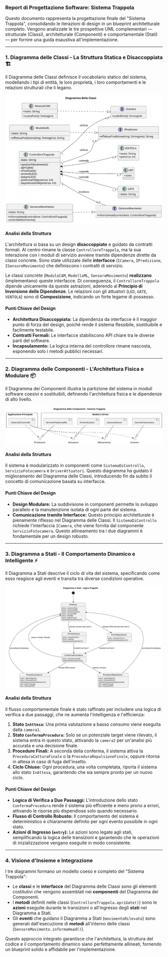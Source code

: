 ### **Report di Progettazione Software: Sistema Trappola**

Questo documento rappresenta la progettazione finale del "Sistema Trappola", consolidando le iterazioni di design in un blueprint architetturale completo. Vengono analizzate le tre prospettive UML complementari — strutturale (Classi), architetturale (Componenti) e comportamentale (Stati) — per fornire una guida esaustiva all'implementazione.

---
### 1. Diagramma delle Classi - La Struttura Statica e Disaccoppiata 🏗️

Il Diagramma delle Classi definisce il vocabolario statico del sistema, modellando i tipi di entità, le loro proprietà, i loro comportamenti e le relazioni strutturali che li legano.

![Diagramma delle Classi](./UML_graphs/diagramma%20delle%20classi%20aggiornato.svg)

#### **Analisi della Struttura**
L'architettura si basa su un design **disaccoppiato** e guidato da contratti formali. Al centro rimane la classe `ControlloreTrappola`, ma la sua interazione con i moduli di servizio avviene tramite dipendenze dirette da classi concrete. Sono state utilizzate delle **interfacce** (`ICamera`, `IPredizione`, `ISensoreMovimento`) che definiscono i contratti di servizio.

Le classi concrete (`ModuloCAM`, `ModelloML`, `SensoreMovimento`) **realizzano** (implementano) queste interfacce. Di conseguenza, il `ControlloreTrappola` dipende unicamente da queste astrazioni, aderendo al **Principio di Inversione delle Dipendenze**. Le relazioni con gli attuatori (`LED`, `GATE`, `VENTOLA`) sono di **Composizione**, indicando un forte legame di possesso.

#### **Punti Chiave del Design**
* **Architettura Disaccoppiata:** La dipendenza da interfacce è il maggior punto di forza del design, poiché rende il sistema flessibile, sostituibile e facilmente testabile.
* **Contratti Formali:** Le interfacce stabiliscono API chiare tra le diverse parti del software.
* **Incapsulamento:** La logica interna del controllore rimane nascosta, esponendo solo i metodi pubblici necessari.

---
### 2. Diagramma delle Componenti - L'Architettura Fisica e Modulare 📦

Il Diagramma dei Componenti illustra la partizione del sistema in moduli software coesivi e sostituibili, definendo l'architettura fisica e le dipendenze di alto livello.

![Diagramma delle Componenti](./UML_graphs/diagramma%20delle%20componenti.svg)

#### **Analisi della Struttura**
Il sistema è modularizzato in componenti come `SistemaDiControllo`, `ServizioFotocamera` e `DriverAttuatori`. Questo diagramma ha guidato il miglioramento del Diagramma delle Classi, introducendo fin da subito il concetto di comunicazione basata su interfacce.

#### **Punti Chiave del Design**
* **Design Modulare:** La suddivisione in componenti permette lo sviluppo parallelo e la manutenzione isolata di ogni parte del sistema.
* **Comunicazione tramite Interfacce:** Questo principio architetturale è pienamente riflesso nel Diagramma delle Classi. Il `SistemaDiControllo` richiede l'interfaccia `ICamera`, che viene fornita dal componente `ServizioFotocamera`. Questo allineamento tra i due diagrammi è fondamentale per un design robusto.

---
### 3. Diagramma a Stati - Il Comportamento Dinamico e Intelligente ⚡

Il Diagramma a Stati descrive il ciclo di vita del sistema, specificando come esso reagisce agli eventi e transita tra diverse condizioni operative.

![Diagramma a Stati](./UML_graphs/diagramma%20a%20stati.svg)

#### **Analisi della Struttura**
Il flusso comportamentale finale è stato raffinato per includere una logica di verifica a due passaggi, che ne aumenta l'intelligenza e l'efficienza:
1.  **Stato `InAttesa`:** Una prima valutazione a basso consumo viene eseguita dalla `camera1`.
2.  **Stato `ConfermaProcedura`:** Solo se un potenziale target viene rilevato, il sistema entra in questo stato, attivando la `camera2` per un'analisi più accurata e una decisione finale.
3.  **Procedure Finali:** A seconda della conferma, il sistema attiva la `ProceduraCatturaFinale` o la `ProceduraRepulsioneFinale`, oppure ritorna in attesa in caso di fuga dell'insetto.
4.  **Ciclo Chiuso:** Ogni procedura, una volta completata, riporta il sistema allo stato `InAttesa`, garantendo che sia sempre pronto per un nuovo ciclo.

#### **Punti Chiave del Design**
* **Logica di Verifica a Due Passaggi:** L'introduzione dello stato `ConfermaProcedura` rende il sistema più efficiente e meno prono a errori, attivando le risorse più dispendiose solo quando necessario.
* **Flusso di Controllo Robusto:** Il comportamento del sistema è deterministico e chiaramente definito per ogni evento possibile in ogni stato.
* **Azioni di Ingresso (`entry`):** Le azioni sono legate agli stati, semplificando la logica delle transizioni e garantendo che le operazioni di inizializzazione vengano eseguite in modo consistente.

---
### 4. Visione d'Insieme e Integrazione

I tre diagrammi formano un modello coeso e completo del "Sistema Trappola":
* Le **classi** e le **interfacce** del Diagramma delle Classi sono gli elementi costitutivi che vengono assemblati nei **componenti** del Diagramma dei Componenti.
* I **metodi** definiti nelle classi (`ControlloreTrappola.apriGate()`) sono le **azioni** eseguite durante le transizioni o all'ingresso degli **stati** nel Diagramma a Stati.
* Gli **eventi** che guidano il Diagramma a Stati (`movimentoRilevato`) sono generati dall'esecuzione di **metodi** all'interno delle classi (`SensoreMovimento.informaHead()`).

Questo approccio integrato garantisce che l'architettura, la struttura del codice e il comportamento dinamico siano perfettamente allineati, fornendo un blueprint solido e affidabile per l'implementazione.